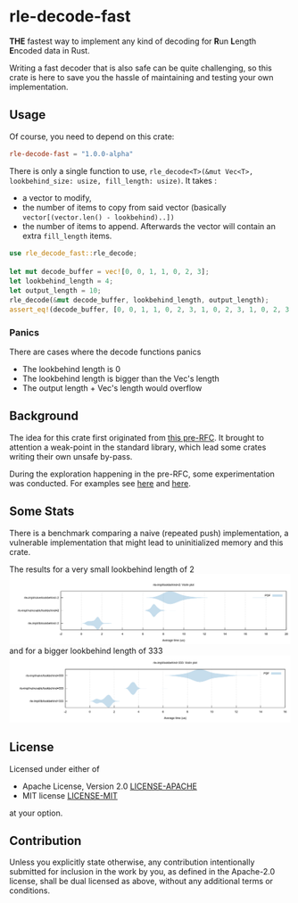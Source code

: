 # rle-decode-fast

**THE** fastest way to implement any kind of decoding for **R**un **L**ength **E**ncoded data in Rust.

Writing a fast decoder that is also safe can be quite challenging, so this crate is here to save you the
hassle of maintaining and testing your own implementation.

## Usage

Of course, you need to depend on this crate:
```toml
rle-decode-fast = "1.0.0-alpha"
```

There is only a single function to use, `rle_decode<T>(&mut Vec<T>, lookbehind_size: usize, fill_length: usize)`. 
It takes :
* a vector to modify, 
* the number of items to copy from said vector (basically `vector[(vector.len() - lookbehind)..])`
* the number of items to append.
Afterwards the vector will contain an extra `fill_length` items.
```rust
use rle_decode_fast::rle_decode;

let mut decode_buffer = vec![0, 0, 1, 1, 0, 2, 3];
let lookbehind_length = 4;
let output_length = 10;
rle_decode(&mut decode_buffer, lookbehind_length, output_length);
assert_eq!(decode_buffer, [0, 0, 1, 1, 0, 2, 3, 1, 0, 2, 3, 1, 0, 2, 3, 1, 0]);
```

### Panics
There are cases where the decode functions panics
* The lookbehind length is 0
* The lookbehind length is bigger than the Vec's length
* The output length + Vec's length would overflow

## Background
The idea for this crate first originated from [this pre-RFC](https://internals.rust-lang.org/t/pre-rfc-fixed-capacity-view-of-vec/8413).
It brought to attention a weak-point in the standard library, which lead some crates writing their own unsafe by-pass.

During the exploration happening in the pre-RFC, some experimentation was conducted. For examples see [here](https://github.com/WanzenBug/rust-fixed-capacity-vec) and [here](https://docs.rs/buffer/0.1.8/buffer/).

## Some Stats
There is a benchmark comparing a naive (repeated push) implementation, a vulnerable implementation that might lead to
uninitialized memory and this crate.

The results for a very small lookbehind length of 2
![lookbehind=2](docs/benchmark-lb2.PNG)
and for a bigger lookbehind length of 333
![lookbehind=333](docs/benchmark-lb333.PNG)

## License

Licensed under either of

 * Apache License, Version 2.0
   [LICENSE-APACHE](LICENSE-APACHE)
 * MIT license
   [LICENSE-MIT](LICENSE-MIT)

at your option.

## Contribution

Unless you explicitly state otherwise, any contribution intentionally submitted
for inclusion in the work by you, as defined in the Apache-2.0 license, shall be
dual licensed as above, without any additional terms or conditions.

